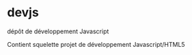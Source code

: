 # devjs
dépôt de développement Javascript

Contient squelette projet de développement Javascript/HTML5
